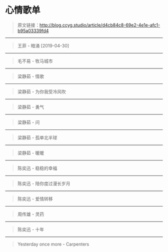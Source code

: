 # 心情歌单

[annotation]: <id> (d4cb84c8-69e2-4e1e-afc1-b95a03339fd4)
[annotation]: <status> (public)
[annotation]: <create_time> (2019-04-28 17:03:34)
[annotation]: <category> (心情随笔)
[annotation]: <comments> (true)

> 原文链接：<http://blog.ccyg.studio/article/d4cb84c8-69e2-4e1e-afc1-b95a03339fd4>

---

<div class='ui jplayer audio' data-url='http://ip.h5.ra01.sycdn.kuwo.cn/2ebc12ca77aee8c8870087aa467ab223/5cc82e33/resource/n2/320/18/85/3500186065.mp3' format='mp3'></div>

> 王菲 - 暗涌 [2019-04-30]

---

<div class='ui jplayer audio' data-url='http://ip.h5.nf01.sycdn.kuwo.cn/547b8c23988e673d8032078fd598b6b0/5cc82cd1/resource/n2/19/44/1287395473.mp3' format='mp3'></div>

> 毛不易 - 牧马城市

---

<div class='ui jplayer audio' data-url="http://other.web.ra01.sycdn.kuwo.cn/resource/n3/128/9/64/2690960309.mp3" format='mp3'></div>

> 梁静茹 - 情歌

---

<div class='ui jplayer audio' data-url='http://other.web.nf01.sycdn.kuwo.cn/resource/n3/87/19/3821879264.mp3' format='mp3'></div>

> 梁静茹 - 为你我受冷风吹

---

<div class='ui jplayer audio' data-url='http://other.web.ra01.sycdn.kuwo.cn/resource/n3/128/99/62/533347851.mp3' format='mp3'></div>

> 梁静茹 - 勇气

---

<div class='ui jplayer audio' data-url='http://other.web.rb01.sycdn.kuwo.cn/resource/n3/95/99/3447697584.mp3' format='mp3'></div>

> 梁静茹 - 问

---

<div class='ui jplayer audio' data-url='http://other.web.ra01.sycdn.kuwo.cn/resource/n1/128/62/41/1429508030.mp3' format='mp3'></div>

> 梁静茹 - 孤单北半球

---

<div class='ui jplayer audio' data-url='http://other.web.ra01.sycdn.kuwo.cn/resource/n1/2011/06/10/886465198.mp3' format='mp3'></div>

> 梁静茹 - 暖暖

---

<div class='ui jplayer audio' data-url='http://other.web.ri01.sycdn.kuwo.cn/resource/n1/40/35/8049814.mp3' format='mp3'></div>

> 陈奕迅 - 稳稳的幸福

---

<div class='ui jplayer audio' data-url='http://other.web.rg01.sycdn.kuwo.cn/resource/n3/86/9/9052719.mp3' format='mp3'></div>

> 陈奕迅 - 陪你度过漫长岁月

---

<div class='ui jplayer audio' data-url='http://other.web.rh01.sycdn.kuwo.cn/resource/n3/56/47/4242341778.mp3' format='mp3'></div>

> 陈奕迅 - 爱情转移

---

<div class='ui jplayer audio' data-url='http://other.web.ra01.sycdn.kuwo.cn/resource/n1/128/39/54/441770553.mp3' format='mp3'></div>

> 周传雄 - 灵药

---

<div class='ui jplayer audio' data-url='http://other.web.ra01.sycdn.kuwo.cn/resource/n2/128/16/91/3161183637.mp3' format='mp3'></div>

> 陈奕迅 - 十年

---

<div class='ui jplayer audio' data-url='http://other.web.ri01.sycdn.kuwo.cn/resource/n1/29/75/189628679.mp3' format='mp3'></div>

> Yesterday once more - Carpenters
